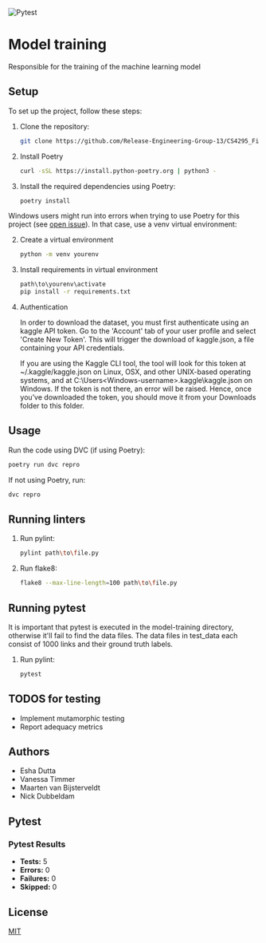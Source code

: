 
<!-- pytest-badge-start -->
![Pytest](https://img.shields.io/badge/tests-passing-brightgreen?logo=pytest)
<!-- pytest-badge-end -->


# Model training
Responsible for the training of the machine learning model


## Setup
To set up the project, follow these steps:

1. Clone the repository:
    ```bash
    git clone https://github.com/Release-Engineering-Group-13/CS4295_FinalProject.git
    ```

2. Install Poetry
    ```bash
    curl -sSL https://install.python-poetry.org | python3 -
    ```
<!-- 3. Install the required dependencies:
    ```bash
    pip install -r requirements.txt
    ``` -->

3. Install the required dependencies using Poetry:
    ```bash
    poetry install
    ```


Windows users might run into errors when trying to use Poetry for this project (see [open issue](https://github.com/tensorflow/io/issues/1789)). In that case, use a venv virtual environment:

2.  Create a virtual environment
    ```bash
    python -m venv yourenv
    ```
    
3. Install requirements in virtual environment
    ```bash
    path\to\yourenv\activate
    pip install -r requirements.txt
    ```

4. Authentication

    In order to download the dataset, you must first authenticate using an kaggle API token. Go to the 'Account' tab of your user profile and select 'Create New Token'. This will trigger the download of kaggle.json, a file containing your API credentials.

    If you are using the Kaggle CLI tool, the tool will look for this token at ~/.kaggle/kaggle.json on Linux, OSX, and other UNIX-based operating systems, and at C:\Users\<Windows-username>\.kaggle\kaggle.json on Windows. If the token is not there, an error will be raised. Hence, once you’ve downloaded the token, you should move it from your Downloads folder to this folder.

## Usage
Run the code using DVC (if using Poetry):

```bash
poetry run dvc repro
```

If not using Poetry, run:
```bash
dvc repro
```

## Running linters
1. Run pylint:
   ```bash
   pylint path\to\file.py
   ```
2. Run flake8:
   ```bash
   flake8 --max-line-length=100 path\to\file.py
   ```

## Running pytest
It is important that pytest is executed in the model-training directory, otherwise it'll fail to find the data files. The data files in test_data each consist of 1000 links and their ground truth labels. 
1. Run pylint:
   ```bash
   pytest
   ```

## TODOS for testing
- Implement mutamorphic testing
- Report adequacy metrics

## Authors
- Esha Dutta
- Vanessa Timmer
- Maarten van Bijsterveldt 
- Nick Dubbeldam

## Pytest
<!-- pytest-results-start -->

### Pytest Results

- **Tests:** 5
- **Errors:** 0
- **Failures:** 0
- **Skipped:** 0

<!-- pytest-results-end -->

## License

[MIT](https://choosealicense.com/licenses/mit/)

